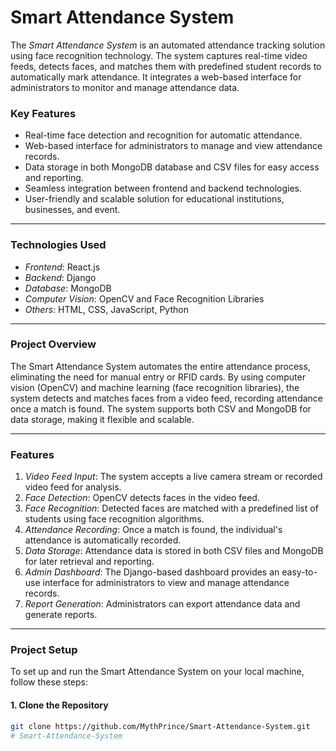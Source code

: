 # Smart Attendance System

The *Smart Attendance System* is an automated attendance tracking solution using face recognition technology. The system captures real-time video feeds, detects faces, and matches them with predefined student records to automatically mark attendance. It integrates a web-based interface for administrators to monitor and manage attendance data.

### Key Features
- Real-time face detection and recognition for automatic attendance.
- Web-based interface for administrators to manage and view attendance records.
- Data storage in both MongoDB database and CSV files for easy access and reporting.
- Seamless integration between frontend and backend technologies.
- User-friendly and scalable solution for educational institutions, businesses, and event.

---

### Technologies Used

- *Frontend*: React.js
- *Backend*: Django
- *Database*: MongoDB
- *Computer Vision*: OpenCV and Face Recognition Libraries
- *Others*: HTML, CSS, JavaScript, Python

---

### Project Overview

The Smart Attendance System automates the entire attendance process, eliminating the need for manual entry or RFID cards. By using computer vision (OpenCV) and machine learning (face recognition libraries), the system detects and matches faces from a video feed, recording attendance once a match is found. The system supports both CSV and MongoDB for data storage, making it flexible and scalable.

---

### Features

1. *Video Feed Input*: The system accepts a live camera stream or recorded video feed for analysis.
2. *Face Detection*: OpenCV detects faces in the video feed.
3. *Face Recognition*: Detected faces are matched with a predefined list of students using face recognition algorithms.
4. *Attendance Recording*: Once a match is found, the individual's attendance is automatically recorded.
5. *Data Storage*: Attendance data is stored in both CSV files and MongoDB for later retrieval and reporting.
6. *Admin Dashboard*: The Django-based dashboard provides an easy-to-use interface for administrators to view and manage attendance records.
7. *Report Generation*: Administrators can export attendance data and generate reports.

---

### Project Setup

To set up and run the Smart Attendance System on your local machine, follow these steps:

#### 1. Clone the Repository

```bash
git clone https://github.com/MythPrince/Smart-Attendance-System.git 
#   S m a r t - A t t e n d a n c e - S y s t e m  
 